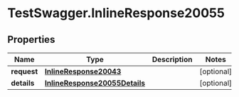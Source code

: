 # TestSwagger.InlineResponse20055

## Properties

Name | Type | Description | Notes
------------ | ------------- | ------------- | -------------
**request** | [**InlineResponse20043**](InlineResponse20043.md) |  | [optional] 
**details** | [**InlineResponse20055Details**](InlineResponse20055Details.md) |  | [optional] 


